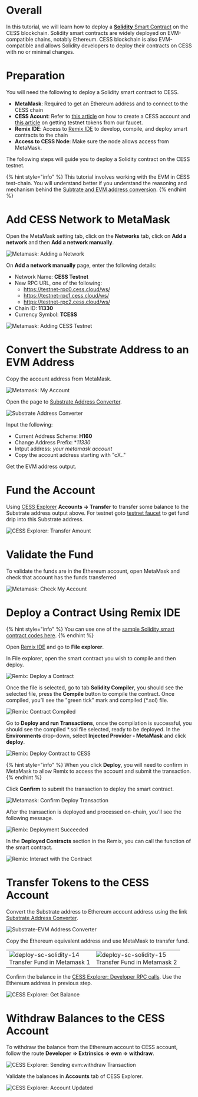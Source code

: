 # Overall

In this tutorial, we will learn how to deploy a [**Solidity** Smart Contract](https://docs.soliditylang.org/en/latest/introduction-to-smart-contracts.html) on the CESS blockchain. Solidity smart contracts are widely deployed on EVM-compatible chains, notably Ethereum. CESS blockchain is also EVM-compatible and allows Solidity developers to deploy their contracts on CESS with no or minimal changes.

# Preparation

You will need the following to deploy a Solidity smart contract to CESS.

- **MetaMask**: Required to get an Ethereum address and to connect to the CESS chain
- **CESS Acount**: Refer to [this article](../../community/cess-account.md) on how to create a CESS account and [this article](../guides/testnet-faucet.md) on getting testnet tokens from our faucet.
- **Remix IDE**: Access to [Remix IDE](https://remix.ethereum.org/) to develop, compile, and deploy smart contracts to the chain
- **Access to CESS Node**: Make sure the node allows access from MetaMask.

The following steps will guide you to deploy a Solidity contract on the CESS testnet.

{% hint style="info" %}
This tutorial involves working with the EVM in CESS test-chain. You will understand better if you understand the reasoning and mechanism behind the [Subtrate and EVM address conversion](../guides/substrate-evm.md).
{% endhint %}

# Add CESS Network to MetaMask

Open the MetaMask setting tab, click on the **Networks** tab, click on **Add a network** and then **Add a network manually**.

![Metamask: Adding a Network](../../assets/developer/tutorials/deploy-sc-solidity/01.png)

On **Add a network manually** page, enter the following details:

- Network Name: **CESS Testnet**
- New RPC URL, one of the following:
   - <https://testnet-rpc0.cess.cloud/ws/>
   - <https://testnet-rpc1.cess.cloud/ws/>
   - <https://testnet-rpc2.cess.cloud/ws/>
- Chain ID: **11330**
- Currency Symbol: **TCESS**

![Metamask: Adding CESS Testnet](../../assets/developer/tutorials/deploy-sc-solidity/02.png)

# Convert the Substrate Address to an EVM Address

Copy the account address from MetaMask.

![Metamask: My Account](../../assets/developer/tutorials/deploy-sc-solidity/03.png)

Open the page to [Substrate Address Converter](https://hoonsubin.github.io/evm-substrate-address-converter).

![Substrate Address Converter](../../assets/developer/tutorials/deploy-sc-solidity/04.png)

Input the following:

- Current Address Scheme: **H160**
- Change Address Prefix: **11330*
- Intput address: *your metamask account*
- Copy the account address starting with "cX.."

Get the EVM address output.

# Fund the Account

Using [CESS Explorer](https://testnet.cess.cloud/) **Accounts -> Transfer** to transfer some balance to the Substrate address output above. For testnet goto [testnet faucet](https://cess.cloud/faucet.html) to get fund drip into this Substrate address.

![CESS Explorer: Transfer Amount](../../assets/developer/tutorials/deploy-sc-solidity/05.png)

# Validate the Fund

To validate the funds are in the Ethereum account, open MetaMask and check that account has the funds transferred

![Metamask: Check My Account](../../assets/developer/tutorials/deploy-sc-solidity/06.png)

# Deploy a Contract Using Remix IDE

{% hint style="info" %}
You can use one of the [sample Solidity smart contract codes here](https://github.com/CESSProject/cess-examples/tree/main/hardhat).
{% endhint %}

Open [Remix IDE](https://remix.ethereum.org/) and go to **File explorer**.

In File explorer, open the smart contract you wish to compile and then deploy.

![Remix: Deploy a Contract](../../assets/developer/tutorials/deploy-sc-solidity/07.png)

Once the file is selected, go to tab **Solidity Compiler**, you should see the selected file, press the **Compile** button to compile the contract. Once compiled, you’ll see the "green tick" mark and compiled (\*.sol) file.

![Remix: Contract Compiled](../../assets/developer/tutorials/deploy-sc-solidity/08.png)

Go to **Deploy and run Transactions**, once the compilation is successful, you should see the compiled \*.sol file selected, ready to be deployed. In the **Environments** drop-down, select **Injected Provider - MetaMask** and click **deploy**.

![Remix: Deploy Contract to CESS](../../assets/developer/tutorials/deploy-sc-solidity/09.png)

{% hint style="info" %}
When you click **Deploy**, you will need to confirm in MetaMask to allow Remix to access the account and submit the transaction.
{% endhint %}

Click **Confirm** to submit the transaction to deploy the smart contract.

![Metamask: Confirm Deploy Transaction](../../assets/developer/tutorials/deploy-sc-solidity/10.png)

After the transaction is deployed and processed on-chain, you’ll see the following message.

![Remix: Deployment Succeeded](../../assets/developer/tutorials/deploy-sc-solidity/11.png)

In the **Deployed Contracts** section in the Remix, you can call the function of the smart contract.

![Remix: Interact with the Contract](../../assets/developer/tutorials/deploy-sc-solidity/12.png)

# Transfer Tokens to the CESS Account

Convert the Substrate address to Ethereum account address using the link [Substrate Address Converter](https://hoonsubin.github.io/evm-substrate-address-converter).

![Substrate-EVM Address Converter](../../assets/developer/tutorials/deploy-sc-solidity/13.png)

Copy the Ethereum equivalent address and use MetaMask to transfer fund.

<table>
  <tr>
    <td>
      <img src="../../assets/developer/tutorials/deploy-sc-solidity/14.png" alt="deploy-sc-solidity-14"/>
      <br/>Transfer Fund in Metamask 1
    </td>
    <td>
      <img src="../../assets/developer/tutorials/deploy-sc-solidity/15.png" alt="deploy-sc-solidity-15"/>
      <br/>Transfer Fund in Metamask 2
    </td>
  </tr>
</table>

Confirm the balance in the [CESS Explorer: Developer RPC calls](https://testnet.cess.cloud/#/rpc). Use the Ethereum address in previous step.

![CESS Explorer: Get Balance](../../assets/developer/tutorials/deploy-sc-solidity/16.png)

# Withdraw Balances to the CESS Account

To withdraw the balance from the Ethereum account to CESS account, follow the route **Developer => Extrinsics => evm => withdraw**.

![CESS Explorer: Sending evm:withdraw Transaction](../../assets/developer/tutorials/deploy-sc-solidity/17.png)

Validate the balances in **Accounts** tab of CESS Explorer.

![CESS Explorer: Account Updated](../../assets/developer/tutorials/deploy-sc-solidity/18.png)
